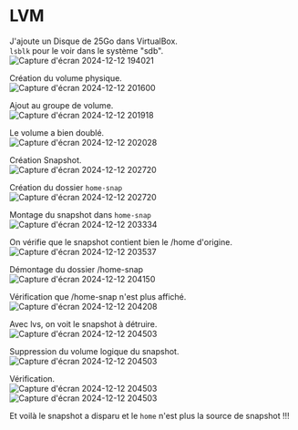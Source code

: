 # LVM

J'ajoute un Disque de 25Go dans VirtualBox.  
`lsblk` pour le voir dans le système "sdb".  
![Capture d'écran 2024-12-12 194021](https://github.com/user-attachments/assets/9f79fb65-0a54-4053-822b-f0b46d989475)  

Création du volume physique.  
![Capture d'écran 2024-12-12 201600](https://github.com/user-attachments/assets/8f980eec-bdfe-4193-bd28-b51dd7d1bdb8)  

Ajout au groupe de volume.  
![Capture d'écran 2024-12-12 201918](https://github.com/user-attachments/assets/c1acc163-b6e2-4396-ae01-d13d7a3b83e3)  

Le volume a bien doublé.  
![Capture d'écran 2024-12-12 202028](https://github.com/user-attachments/assets/aab962d7-7712-42e9-aabc-24ea9fb27f81)  

Création Snapshot.  
![Capture d'écran 2024-12-12 202720](https://github.com/user-attachments/assets/df1573e0-ae5b-4945-92c3-1443d90ec827)  

Création du dossier `home-snap`  
![Capture d'écran 2024-12-12 202720](https://github.com/user-attachments/assets/ecdf0f26-eae1-405c-814a-3d0d3acc8997)  

Montage du snapshot dans `home-snap`  
![Capture d'écran 2024-12-12 203334](https://github.com/user-attachments/assets/c5f60487-a39c-4bad-94d0-a85684f3d748)  

On vérifie que le snapshot contient bien le /home d'origine.  
![Capture d'écran 2024-12-12 203537](https://github.com/user-attachments/assets/b60e4440-278d-44a4-be83-7268c5278000)

Démontage du dossier /home-snap  
![Capture d'écran 2024-12-12 204150](https://github.com/user-attachments/assets/634d03b6-9da1-4ae2-9b45-5f99fb188614)


Vérification que /home-snap n'est plus affiché.  
![Capture d'écran 2024-12-12 204208](https://github.com/user-attachments/assets/86f9c9ab-6c37-427c-995e-04c63469cc46)  

Avec lvs, on voit le snapshot à détruire.  
![Capture d'écran 2024-12-12 204503](https://github.com/user-attachments/assets/ed4b4e7f-5749-42b2-acbe-bfc4ba177ae1)  

Suppression du volume logique du snapshot.  
![Capture d'écran 2024-12-12 204503](https://github.com/user-attachments/assets/1954f269-4350-47cd-8058-7c27a66f196c)  

Vérification.  
![Capture d'écran 2024-12-12 204503](https://github.com/user-attachments/assets/fceae871-6ef1-4d33-8ec8-3568b522103e)
![Capture d'écran 2024-12-12 204503](https://github.com/user-attachments/assets/e3761327-0018-4aac-ad42-b4d8e9f729b3)

Et voilà le snapshot a disparu et le `home` n'est plus la source de snapshot !!!  
